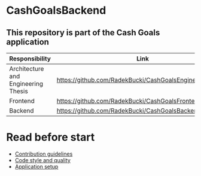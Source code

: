 # CashGoalsBackend

## This repository is part of the Cash Goals application
| Responsibility                      | Link                                                     |
|-------------------------------------|----------------------------------------------------------|
| Architecture and Engineering Thesis | https://github.com/RadekBucki/CashGoalsEngineeringThesis |
| Frontend                            | https://github.com/RadekBucki/CashGoalsFrontend          |
| Backend                             | https://github.com/RadekBucki/CashGoalsBackend           |

# Read before start
 - [Contribution guidelines](CONTRIBUTIONING.md)
 - [Code style and quality](CODE.md)
 - [Application setup](SETUP.md)